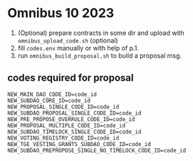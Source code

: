 # Omnibus 10 2023

1. (Optional) prepare contracts in some dir and upload with `omnibus_upload_code.sh` (optional)
2. fill `codes.env` manually or with help of p.1.
3. run `omnibus_build_proposal.sh` to build a proposal msg.

## codes required for proposal

```env
NEW_MAIN_DAO_CODE_ID=code_id
NEW_SUBDAO_CORE_ID=code_id
NEW_PROPOSAL_SINGLE_CODE_ID=code_id
NEW_SUBDAO_PROPOSAL_SINGLE_CODE_ID=code_id
NEW_PRE_PROPOSE_OVERRULE_CODE_ID=code_id
NEW_PROPOSAL_MULTIPLE_CODE_ID=code_id
NEW_SUBDAO_TIMELOCK_SINGLE_CODE_ID=code_id
NEW_VOTING_REGISTRY_CODE_ID=code_id
NEW_TGE_VESTING_GRANTS_SUBDAO_CODE_ID=code_id
NEW_SUBDAO_PREPROPOSE_SINGLE_NO_TIMELOCK_CODE_ID=code_id
```
